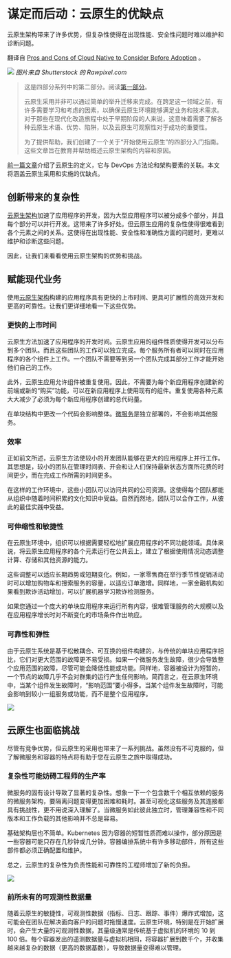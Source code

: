 # 谋定而后动：云原生的优缺点

云原生架构带来了许多优势，但复杂性使得在出现性能、安全性问题时难以维护和诊断问题。

翻译自 [Pros and Cons of Cloud Native to Consider Before Adoption](https://thenewstack.io/pros-and-cons-of-cloud-native-to-consider-before-adoption/) 。

![](https://cdn.thenewstack.io/media/2023/08/37dcaebe-cloud-computing-1024x657.jpg)
*图片来自 Shutterstock 的 Rawpixel.com*

> 这是四部分系列中的第二部分。阅读[第一部分](http://yylives.cc/2023/08/14/5-things-to-know-before-adopting-cloud-native/)。
>
>云原生采用并非可以通过简单的举升迁移来完成。在跨足这一领域之前，有许多需要学习和考虑的因素，以确保云原生环境能够满足业务和技术需求。对于那些在现代化改造旅程中处于早期阶段的人来说，这意味着需要了解各种云原生术语、优势、陷阱，以及云原生可观察性对于成功的重要性。
>
> 为了提供帮助，我们创建了一个关于“开始使用云原生”的四部分入门指南。这些文章旨在教育并帮助概述云原生架构的内容和原因。

[前一篇文章](https://thenewstack.io/5-things-to-know-before-adopting-cloud-native/)介绍了云原生的定义，它与 DevOps 方法论和架构要素的关联。本文将涵盖云原生采用和实施的优缺点。

## 创新带来的复杂性

[云原生架构](https://thenewstack.io/cloud-native/)加速了应用程序的开发，因为大型应用程序可以被分成多个部分，并且每个部分可以并行开发。这带来了许多好处。但云原生应用的复杂性使得很难看到各个元素之间的关系。这使得在出现性能、安全性和准确性方面的问题时，更难以维护和诊断这些问题。

因此，让我们来看看使用云原生架构的优势和挑战。

## 赋能现代业务

使用[云原生架构](https://thenewstack.io/cloud-native/)构建的应用程序具有更快的上市时间、更具可扩展性的高效开发和更高的可靠性。让我们更详细地看一下这些优势。

### 更快的上市时间

云原生方法加速了应用程序的开发时间。云原生应用的组件性质使得开发可以分布到多个团队。而且这些团队的工作可以独立完成。每个服务所有者可以同时在应用程序的各个组件上工作。一个团队不需要等到另一个团队完成其部分工作才能开始他们自己的工作。

此外，云原生应用允许组件被重复使用。因此，不需要为每个新应用程序创建新的前端或新的“购买”功能，可以在新应用程序上使用现有的组件。重复使用各种元素大大减少了必须为每个新应用程序创建的总代码量。

在单块结构中更改一个代码会影响整体。[微服务](https://thenewstack.io/microservices/)是独立部署的，不会影响其他服务。

### 效率

正如前文所述，云原生方法使较小的开发团队能够在更大的应用程序上并行工作。其思想是，较小的团队在管理时间表、开会和让人们保持最新状态方面所花费的时间更少，而在完成工作所需的时间更多。

在这样的工作环境中，这些小团队可以访问共同的公司资源。这使得每个团队都能从组织中随着时间积累的文化知识中受益。自然而然地，团队可以合作工作，从彼此的最佳实践中受益。

### 可伸缩性和敏捷性

在云原生环境中，组织可以根据需要轻松地扩展应用程序的不同功能领域。具体来说，将云原生应用程序的各个元素运行在公共云上，建立了根据使用情况动态调整计算、存储和其他资源的能力。

这些调整可以适应长期趋势或短期变化。例如，一家零售商在举行季节性促销活动时可以增加购物车和搜索服务的容量，以适应订单激增。同样地，一家金融机构如果看到欺诈活动增加，可以扩展机器学习欺诈检测服务。

如果您通过一个庞大的单块应用程序来运行所有内容，很难管理服务的大规模以及在应用程序增长时对不断变化的市场条件作出响应。

### 可靠性和弹性

由于云原生系统是基于松散耦合、可互换的组件构建的，与传统的单块应用程序相比，它们对更大范围的故障更不易受损。如果一个微服务发生故障，很少会导致整个应用范围的故障，尽管可能会降低性能或功能。同样地，容器被设计为短暂的，一个节点的故障几乎不会对群集的运行产生任何影响。简而言之，在云原生环境中，当某个组件发生故障时，“影响范围”要小得多。当某个组件发生故障时，可能会影响到较小一组服务或功能，而不是整个应用程序。

![](https://cdn.thenewstack.io/media/2023/08/27524b7a-image1.png)

## 云原生也面临挑战

尽管有竞争优势，但云原生的采用也带来了一系列挑战。虽然没有不可克服的，但了解微服务和容器的特点将有助于您在云原生之旅中取得成功。

### 复杂性可能妨碍工程师的生产率

微服务的固有设计导致了显著的复杂性。想象一下一个包含数千个相互依赖的服务的微服务架构，要隔离问题变得更加困难和耗时。甚至可视化这些服务及其连接都具有挑战性，更不用说深入理解了。当微服务如此彼此独立时，管理兼容性和不同版本和工作负载的其他影响并不总是容易。

基础架构层也不简单。Kubernetes 因为容器的短暂性质而难以操作，部分原因是一些容器可能只存在几秒钟或几分钟。容器编排系统中有许多移动部件，所有这些部件都必须正确配置和维护。

总之，云原生的复杂性为负责性能和可靠性的工程师增加了新的负担。

![](https://cdn.thenewstack.io/media/2023/08/d97f50a6-observability-data-growth.jpg)

### 前所未有的可观测性数据量

随着云原生的敏捷性，可观测性数据（指标、日志、跟踪、事件）爆炸式增加，这可能会在团队在解决面向客户的问题时拖慢速度。云原生环境，特别是在开始扩展时，会产生大量的可观测性数据，其量级通常是传统基于虚拟机的环境的 10 到 100 倍。每个容器发出的遥测数据量与虚拟机相同，将容器扩展到数千个，并收集越来越复杂的数据（更高的数据基数），导致数据量变得难以管理。
